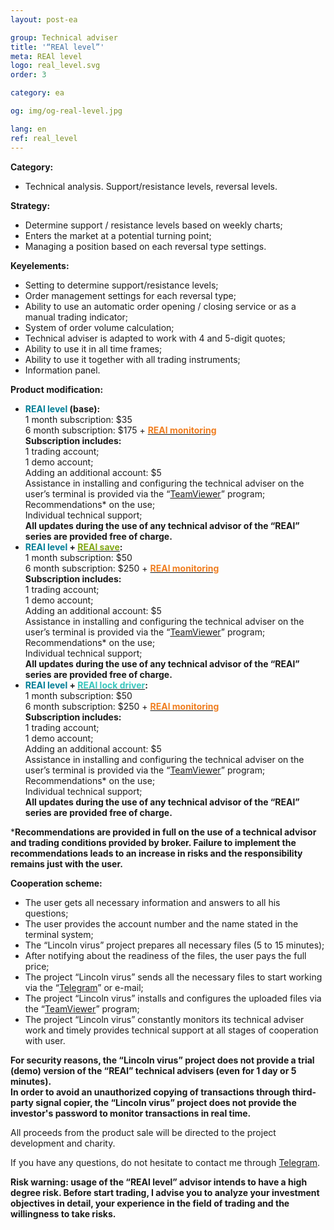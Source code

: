 ```yaml
---
layout: post-ea

group: Technical adviser
title: '“REAl level”'
meta: REAl level
logo: real_level.svg
order: 3

category: ea

og: img/og-real-level.jpg

lang: en
ref: real_level
---
```


**Category:**
  - Technical analysis. Support/resistance levels, reversal levels.
  
**Strategy:**
  - Determine support / resistance levels based on weekly charts;
  - Enters the market at a potential turning point;
  - Managing a position based on each reversal type settings.
  
**Keyelements:**
  - Setting to determine support/resistance levels;
  - Order management settings for each reversal type;
  - Ability to use an automatic order opening / closing service or as a manual trading indicator;
  - System of order volume calculation;
  - Technical adviser is adapted to work with 4 and 5-digit quotes;
  - Ability to use it in all time frames;
  - Ability to use it together with all trading instruments;
  - Information panel.
  
**Product modification:**
  - **<span style="color:#007e97">REAl level</span> (base):**  
  1 month subscription: $35  
  6 month subscription: $175 + **<a href="https://lincolnvirus.com/projects/forex/real_monitoring.html" target="_blank"><span style="color:#f07e20">REAl monitoring</span></a>**  
  **Subscription includes:**  
  1 trading account;  
  1 demo account;  
  Adding an additional account: $5  
  Assistance in installing and configuring the technical adviser on the user’s terminal is provided via the “<a href="https://www.teamviewer.com/" target="_blank">TeamViewer</a>” program;  
  Recommendations* on the use;  
  Individual technical support;  
  **All updates during the use of any technical advisor of the “REAl” series are provided free of charge.**
  - **<span style="color:#007e97">REAl level</span> + <a href="https://lincolnvirus.com/projects/forex/real_save.html" target="_blank"><span style="color:#81a614">REAl save</span></a>:**  
  1 month subscription: $50  
  6 month subscription: $250 + **<a href="https://lincolnvirus.com/projects/forex/real_monitoring.html" target="_blank"><span style="color:#f07e20">REAl monitoring</span></a>**  
  **Subscription includes:**  
  1 trading account;  
  1 demo account;  
  Adding an additional account: $5  
  Assistance in installing and configuring the technical adviser on the user’s terminal is provided via the “<a href="https://www.teamviewer.com/" target="_blank">TeamViewer</a>” program;  
  Recommendations* on the use;  
  Individual technical support;  
  **All updates during the use of any technical advisor of the “REAl” series are provided free of charge.**
  - **<span style="color:#007e97">REAl level</span> + <a href="https://lincolnvirus.com/projects/forex/real_lock_driver.html" target="_blank"><span style="color:#39c6be">REAl lock driver</span></a>:**  
  1 month subscription: $50  
  6 month subscription: $250 + **<a href="https://lincolnvirus.com/projects/forex/real_monitoring.html" target="_blank"><span style="color:#f07e20">REAl monitoring</span></a>**  
  **Subscription includes:**  
  1 trading account;  
  1 demo account;  
  Adding an additional account: $5  
  Assistance in installing and configuring the technical adviser on the user’s terminal is provided via the “<a href="https://www.teamviewer.com/" target="_blank">TeamViewer</a>” program;  
  Recommendations* on the use;  
  Individual technical support;  
  **All updates during the use of any technical advisor of the “REAl” series are provided free of charge.**
  
  ***Recommendations are provided in full on the use of a technical advisor and trading conditions provided by broker. Failure to implement the recommendations leads to an increase in risks and the responsibility remains just with the user.**
  
  **Cooperation scheme:**
  
- The user gets all necessary information and answers to all his questions;  
- The user provides the account number and the name stated in the terminal system;  
- The “Lincoln virus” project prepares all necessary files (5 to 15 minutes);  
- After notifying about the readiness of the files, the user pays the full price;  
- The project “Lincoln virus” sends all the necessary files to start working via the “<a href="https://t.me/chutkoy" target="_blank">Telegram</a>” or e-mail;  
- The project “Lincoln virus” installs and configures the uploaded files via the “<a href="https://www.teamviewer.com/" target="_blank">TeamViewer</a>” program;  
- The project “Lincoln virus” constantly monitors its technical adviser work and timely provides technical support at all stages of cooperation with user.  

**For security reasons, the “Lincoln virus” project does not provide a trial (demo) version of the “REAl” technical advisers (even for 1 day or 5 minutes).**  
**In order to avoid an unauthorized copying of transactions through third-party signal copier, the “Lincoln virus” project does not provide the investor's password to monitor transactions in real time.**  

All proceeds from the product sale will be directed to the project development and charity.  

If you have any questions, do not hesitate to contact me through <a href="https://t.me/chutkoy" target="_blank">Telegram</a>.  

**Risk warning: usage of the “REAl level” advisor intends to have a high degree risk. Before start trading, I advise you to analyze your investment objectives in detail, your experience in the field of trading and the willingness to take risks.**
